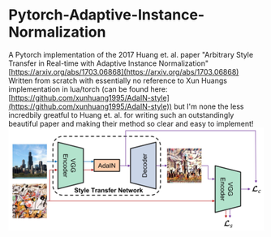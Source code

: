 # Pytorch-Adaptive-Instance-Normalization

A Pytorch implementation of the 2017 Huang et. al. paper "Arbitrary Style Transfer in Real-time with Adaptive Instance Normalization" [https://arxiv.org/abs/1703.06868](https://arxiv.org/abs/1703.06868)
Written from scratch with essentially no reference to Xun Huangs implementation in lua/torch (can be found here: [https://github.com/xunhuang1995/AdaIN-style](https://github.com/xunhuang1995/AdaIN-style)) but I'm none the less incredbily greatful to Huang et. al. for writing such an outstandingly beautiful paper and making their method so clear and easy to implement!
![Architecture](./architecture.jpg)
